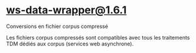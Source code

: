 # ws-data-wrapper@1.6.1

Conversions en fichier corpus compressé

Les fichiers corpus compressés sont compatibles avec tous les traitements TDM dédiés aux corpus (services web asynchrone).
